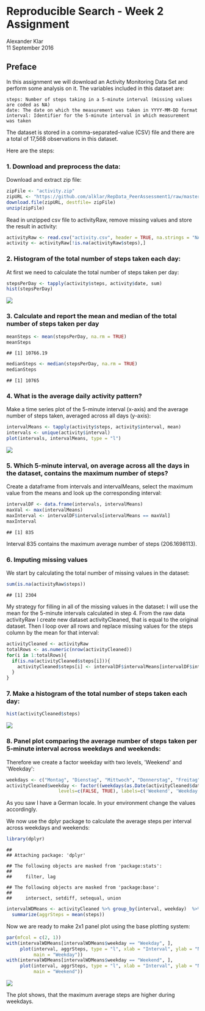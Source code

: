 # Reproducible Search - Week 2 Assignment
Alexander Klar  
11 September 2016  



## Preface

In this assignment we will download an Activity Monitoring Data Set and perform some analysis on it. The variables included in this dataset are:

    steps: Number of steps taking in a 5-minute interval (missing values are coded as NA)
    date: The date on which the measurement was taken in YYYY-MM-DD format
    interval: Identifier for the 5-minute interval in which measurement was taken

The dataset is stored in a comma-separated-value (CSV) file and there are a total of 17,568 observations in this dataset.

Here are the steps:

### 1. Download and preprocess the data:

Download and extract zip file:

```r
zipFile <- "activity.zip"
zipURL <- "https://github.com/alklar/RepData_PeerAssessment1/raw/master/activity.zip"
download.file(zipURL, destfile= zipFile)
unzip(zipFile)
```

Read in unzipped csv file to activityRaw, 
remove missing values and store the result in activity:

```r
activityRaw <- read.csv("activity.csv", header = TRUE, na.strings = "NA")
activity <- activityRaw[!is.na(activityRaw$steps),]
```

### 2. Histogram of the total number of steps taken each day:

At first we need to calculate the total number of steps taken per day:

```r
stepsPerDay <- tapply(activity$steps, activity$date, sum)
hist(stepsPerDay)
```

![](PA1_template_files/figure-html/unnamed-chunk-3-1.png)<!-- -->

### 3. Calculate and report the mean and median of the total number of steps taken per day

```r
meanSteps <- mean(stepsPerDay, na.rm = TRUE)
meanSteps
```

```
## [1] 10766.19
```

```r
medianSteps <- median(stepsPerDay, na.rm = TRUE)
medianSteps
```

```
## [1] 10765
```


### 4. What is the average daily activity pattern?
Make a time series plot of the 5-minute interval (x-axis) and the average number of steps taken, averaged across all days (y-axis):

```r
intervalMeans <- tapply(activity$steps, activity$interval, mean)
intervals <- unique(activity$interval)
plot(intervals, intervalMeans, type = "l")
```

![](PA1_template_files/figure-html/unnamed-chunk-5-1.png)<!-- -->

### 5. Which 5-minute interval, on average across all the days in the dataset, contains the maximum number of steps?
Create a dataframe from intervals and intervalMeans, 
select the maximum value from the means and look up the corresponding interval:

```r
intervalDF <- data.frame(intervals, intervalMeans)
maxVal <- max(intervalMeans)
maxInterval <- intervalDF$intervals[intervalMeans == maxVal]
maxInterval
```

```
## [1] 835
```

Interval 835 contains the maximum average number of steps (206.1698113). 

### 6. Imputing missing values
We start by calculating the total number of missing values in the dataset:

```r
sum(is.na(activityRaw$steps))
```

```
## [1] 2304
```

My strategy for filling in all of the missing values in the dataset:
I will use the mean for the 5-minute intervals calculated in step 4.
From the raw data activityRaw I create new dataset activityCleaned, that is equal to the original dataset. Then I loop over all rows and replace missing values for the steps column by the mean for that interval:

```r
activityCleaned <- activityRaw
totalRows <- as.numeric(nrow(activityCleaned))
for(i in 1:totalRows){
  if(is.na(activityCleaned$steps[i])){
    activityCleaned$steps[i] <- intervalDF$intervalMeans[intervalDF$intervals == activityCleaned$interval[i]]
  }
}
```

### 7. Make a histogram of the total number of steps taken each day: 

```r
hist(activityCleaned$steps)
```

![](PA1_template_files/figure-html/unnamed-chunk-9-1.png)<!-- -->

### 8. Panel plot comparing the average number of steps taken per 5-minute interval across weekdays and weekends:

Therefore we create a factor weekday with two levels, 'Weekend' and 'Weekday':

```r
weekdays <- c("Montag", "Dienstag", "Mittwoch", "Donnerstag", "Freitag")
activityCleaned$weekday <- factor((weekdays(as.Date(activityCleaned$date)) %in% weekdays), 
                   levels=c(FALSE, TRUE), labels=c('Weekend', 'Weekday')) 
```
As you saw I have a German locale. In your environment change the values accordingly.

We now use the dplyr package to calculate the average steps per interval across weekdays and weekends:

```r
library(dplyr)
```

```
## 
## Attaching package: 'dplyr'
```

```
## The following objects are masked from 'package:stats':
## 
##     filter, lag
```

```
## The following objects are masked from 'package:base':
## 
##     intersect, setdiff, setequal, union
```

```r
intervalWDMeans <- activityCleaned %>% group_by(interval, weekday)  %>% 
  summarize(aggrSteps = mean(steps))
```

Now we are ready to make 2x1 panel plot using the base plotting system:

```r
par(mfcol = c(2, 1))
with(intervalWDMeans[intervalWDMeans$weekday == "Weekday", ], 
     plot(interval, aggrSteps, type = "l", xlab = "Interval", ylab = "Number of Steps",
          main = "Weekday"))
with(intervalWDMeans[intervalWDMeans$weekday == "Weekend", ], 
     plot(interval, aggrSteps, type = "l", xlab = "Interval", ylab = "Number of Steps",
          main = "Weekend"))
```

![](PA1_template_files/figure-html/unnamed-chunk-12-1.png)<!-- -->

The plot shows, that the maximum average steps are higher during weekdays. 
